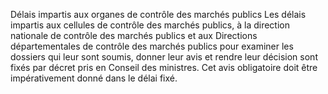 Délais impartis aux organes de contrôle des marchés
publics
Les délais impartis aux cellules de contrôle des marchés publics, à la
direction nationale de contrôle des marchés publics et aux Directions
départementales de contrôle des marchés publics pour examiner les
dossiers qui leur sont soumis, donner leur avis et rendre leur décision
sont fixés par décret pris en Conseil des ministres.
Cet avis obligatoire doit être impérativement donné dans le délai fixé.